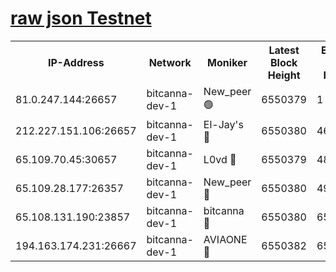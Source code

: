 [raw json Testnet](https://rpc-check.bcat.stavr.tech/bcat/rpc-bcat-result.json)
=


<table><tr><th>IP-Address</th><th>Network</th><th>Moniker</th><th>Latest Block Height</th><th>Earliest Block Height</th><th>Catching Up</th><th>Tx Index</th><th>Voting Power</th><th>Scan Time</th></tr><tr><td>81.0.247.144:26657</td><td>bitcanna-dev-1</td><td>New_peer 🟢</td><td>6550379</td><td>1</td><td>False</td><td>on</td><td>0</td><td>2024-02-22T02:14:13.862489099UTC</td></tr><tr><td>212.227.151.106:26657</td><td>bitcanna-dev-1</td><td>El-Jay's 🔴</td><td>6550380</td><td>4670391</td><td>False</td><td>on</td><td>2218164</td><td>2024-02-22T02:14:20.626583745UTC</td></tr><tr><td>65.109.70.45:30657</td><td>bitcanna-dev-1</td><td>L0vd 🔴</td><td>6550379</td><td>4828155</td><td>False</td><td>on</td><td>307920</td><td>2024-02-22T02:14:14.190883537UTC</td></tr><tr><td>65.109.28.177:26357</td><td>bitcanna-dev-1</td><td>New_peer 🔴</td><td>6550380</td><td>4952911</td><td>False</td><td>on</td><td>2237067</td><td>2024-02-22T02:14:20.989831778UTC</td></tr><tr><td>65.108.131.190:23857</td><td>bitcanna-dev-1</td><td>bitcanna 🔴</td><td>6550380</td><td>6546380</td><td>False</td><td>off</td><td>378446</td><td>2024-02-22T02:14:21.355626126UTC</td></tr><tr><td>194.163.174.231:26667</td><td>bitcanna-dev-1</td><td>AVIAONE 🔴</td><td>6550382</td><td>6548421</td><td>False</td><td>on</td><td>1949865</td><td>2024-02-22T02:14:29.855697104UTC</td></tr></table>